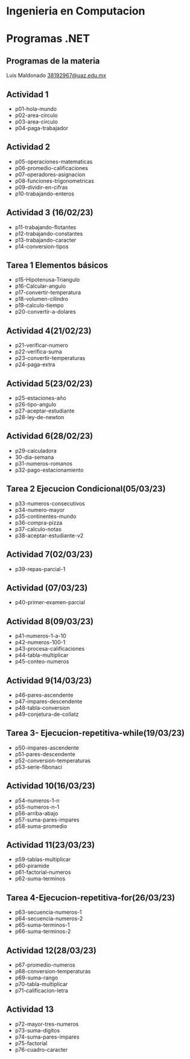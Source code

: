 #  Ingenieria en Computacion
# Programas .NET

## Programas de la materia

Luis Maldonado
38192967@uaz.edu.mx

## Actividad 1
- p01-hola-mundo
- p02-area-circulo
- p03-area-circulo
- p04-paga-trabajador
## Actividad 2
- p05-operaciones-matematicas
- p06-promedio-calificaciones
- p07-operadores-asignacion
- p08-funciones-trigonometricas
- p09-dividir-en-cifras
- p10-trabajando-enteros
## Actividad 3 (16/02/23)
- p11-trabajando-flotantes
- p12-trabajando-constantes
- p13-trabajando-caracter
- p14-conversion-tipos
## Tarea 1 Elementos básicos
- p15-Hipotenusa-Triangulo
- p16-Calcular-angulo
- p17-convertir-temperatura
- p18-volumen-cilindro
- p19-calculo-tiempo
- p20-convertir-a-dolares
## Actividad 4(21/02/23)
- p21-verificar-numero
- p22-verifica-suma
- p23-convertir-temperaturas
- p24-paga-extra
## Actividad 5(23/02/23)
- p25-estaciones-año
- p26-tipo-angulo
- p27-aceptar-estudiante
- p28-ley-de-newton
## Actividad 6(28/02/23)
- p29-calculadora
- 30-dia-semana
- p31-numeros-romanos
- p32-pago-estacionamiento
## Tarea 2 Ejecucion Condicional(05/03/23)
- p33-numeros-consecutivos
- p34-numero-mayor
- p35-continentes-mundo
- p36-compra-pizza
- p37-calculo-notas
- p38-aceptar-estudiante-v2
## Actividad 7(02/03/23)
- p39-repas-parcial-1
## Actividad (07/03/23)
- p40-primer-examen-parcial
## Actividad 8(09/03/23)
 - p41-numeros-1-a-10
 - p42-numeros-100-1
 - p43-procesa-calificaciones
 - p44-tabla-multiplicar
 - p45-conteo-numeros
## Actividad 9(14/03/23)
 - p46-pares-ascendente
 - p47-impares-descendente
 - p48-tabla-conversion
 - p49-conjetura-de-collatz
 ## Tarea 3- Ejecucion-repetitiva-while(19/03/23)
 - p50-impares-ascendente
 - p51-pares-descendente
 - p52-conversion-temperaturas
 - p53-serie-fibonaci
## Actividad 10(16/03/23)
 - p54-numeros-1-n
 - p55-numeros-n-1
 - p56-arriba-abajo
 - p57-suma-pares-impares
 - p58-suma-promedio
 ## Actividad 11(23/03/23)
 - p59-tablas-multiplicar
 - p60-piramide
 - p61-factorial-numeros
 - p62-suma-terminos
 ## Tarea 4-Ejecucion-repetitiva-for(26/03/23)
 - p63-secuencia-numeros-1
 - p64-secuencia-numeros-2
 - p65-suma-terminos-1
 - p66-suma-terminos-2
 ## Actividad 12(28/03/23)
 - p67-promedio-numeros
 - p68-conversion-temperaturas
 - p69-suma-rango
 - p70-tabla-multiplicar
 - p71-calificacion-letra
 ## Actividad 13
 - p72-mayor-tres-numeros
 - p73-suma-digitos
 - p74-suma-pares-impares
 - p75-factorial
 - p76-cuadro-caracter
